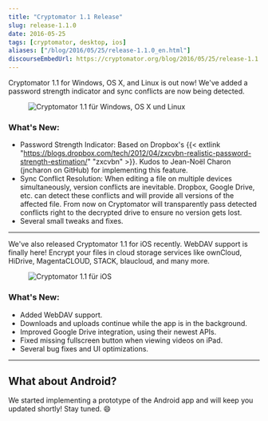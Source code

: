 ```yaml
---
title: "Cryptomator 1.1 Release"
slug: release-1.1.0
date: 2016-05-25
tags: [cryptomator, desktop, ios]
aliases: ["/blog/2016/05/25/release-1.1.0_en.html"]
discourseEmbedUrl: https://cryptomator.org/blog/2016/05/25/release-1.1.0_en.html
---
```

Cryptomator 1.1 for Windows, OS X, and Linux is out now! We've added a password strength indicator and sync conflicts are now being detected.

<figure class="text-center">
  <img class="inline-block" src="/img/blog/cryptomator-1-1.png" srcset="/img/blog/cryptomator-1-1.png 1x, /img/blog/cryptomator-1-1@2x.png 2x" alt="Cryptomator 1.1 für Windows, OS X und Linux" />
</figure>

### What's New:
- Password Strength Indicator: Based on Dropbox's {{< extlink "https://blogs.dropbox.com/tech/2012/04/zxcvbn-realistic-password-strength-estimation/" "zxcvbn" >}}. Kudos to Jean-Noël Charon (jncharon on GitHub) for implementing this feature.
- Sync Conflict Resolution: When editing a file on multiple devices simultaneously, version conflicts are inevitable. Dropbox, Google Drive, etc. can detect these conflicts and will provide all versions of the affected file. From now on Cryptomator will transparently pass detected conflicts right to the decrypted drive to ensure no version gets lost.
- Several small tweaks and fixes.

---

We've also released Cryptomator 1.1 for iOS recently. WebDAV support is finally here! Encrypt your files in cloud storage services like ownCloud, HiDrive, MagentaCLOUD, STACK, blaucloud, and many more.

<figure class="text-center">
  <img class="inline-block" src="/img/blog/cryptomator-ios-1-1.png" srcset="/img/blog/cryptomator-ios-1-1.png 1x, /img/blog/cryptomator-ios-1-1@2x.png 2x" alt="Cryptomator 1.1 für iOS" />
</figure>

### What's New:
- Added WebDAV support.
- Downloads and uploads continue while the app is in the background.
- Improved Google Drive integration, using their newest APIs.
- Fixed missing fullscreen button when viewing videos on iPad.
- Several bug fixes and UI optimizations.

---

## What about Android?
We started implementing a prototype of the Android app and will keep you updated shortly! Stay tuned. :smile:

